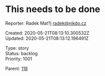 # This needs to be done

Reporter: Radek Mat?j <radek@nikdo.cz>  

Created: 2020-05-21T08:13:10.300532Z  
Updated: 2020-05-21T08:13:12.196491Z

Type: story  
Status: backlog  
Priority: 1001

Parent: [118](118.md "Night tool tip")
